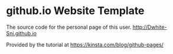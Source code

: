# github.io Website Template
The source code for the personal page of this user.
http://Dwhite-Sni.github.io 

Provided by the tutorial at https://kinsta.com/blog/github-pages/
